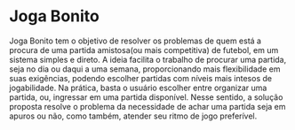 # Joga Bonito
Joga Bonito tem o objetivo de resolver os problemas de quem está a procura de uma partida amistosa(ou mais competitiva) de futebol, em um sistema simples e direto. 
A ideia facilita o trabalho de procurar uma partida, seja no dia ou daqui a uma semana, proporcionando mais flexibilidade em suas exigências, podendo escolher partidas com níveis mais intesos de jogabilidade.
Na prática, basta o usuário escolher entre organizar uma partida, ou, ingressar em uma partida disponível. Nesse sentido, a solução proposta resolve o problema da necessidade de achar uma partida seja em apuros ou não, como também, atender seu ritmo de jogo preferível.
